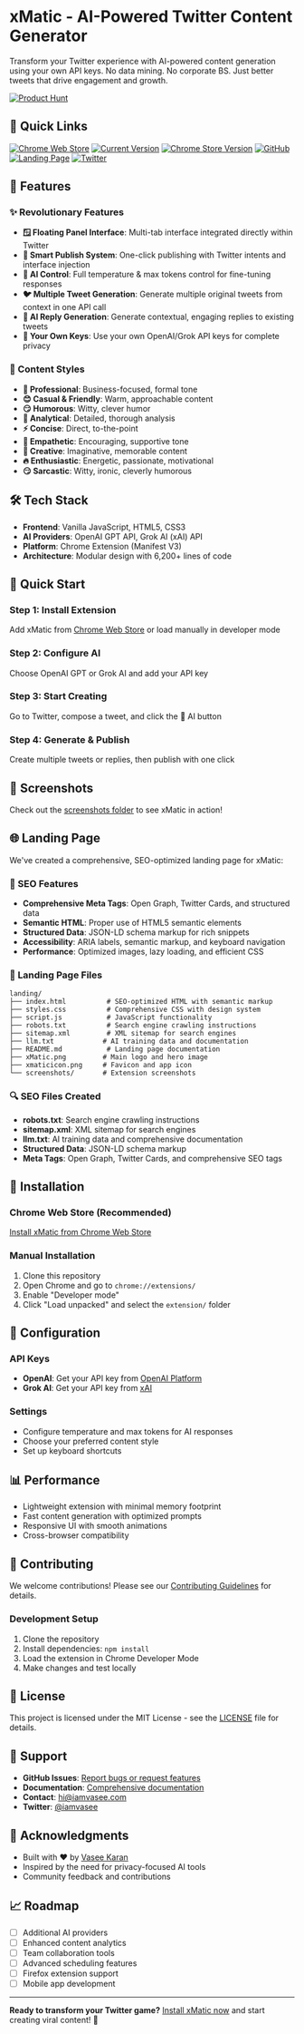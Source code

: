 # xMatic - AI-Powered Twitter Content Generator

Transform your Twitter experience with AI-powered content generation using your own API keys. No data mining. No corporate BS. Just better tweets that drive engagement and growth.

[![Product Hunt](https://api.producthunt.com/widgets/embed-image/v1/featured.svg?post_id=1003826&theme=dark&t=1756470018258)](https://www.producthunt.com/products/xmatic?embed=true&utm_source=badge-featured&utm_medium=badge&utm_source=badge-xmatic)

## 🔗 Quick Links

[![Chrome Web Store](https://img.shields.io/badge/Chrome%20Web%20Store-Install%20xMatic-blue?style=for-the-badge&logo=google-chrome&logoColor=white)](https://chromewebstore.google.com/detail/xmatic/jhgjeaklmjohgmnephiaeiefejdhfnml)
[![Current Version](https://img.shields.io/badge/Current%20Version-2.2.3-green?style=for-the-badge)](https://github.com/iamvasee/xMatic/releases)
[![Chrome Store Version](https://img.shields.io/badge/Chrome%20Store%20Version-2.2.3-blue?style=for-the-badge&logo=google-chrome&logoColor=white)](https://chromewebstore.google.com/detail/xmatic/jhgjeaklmjohgmnephiaeiefejdhfnml)
[![GitHub](https://img.shields.io/badge/GitHub-View%20Source-black?style=for-the-badge&logo=github&logoColor=white)](https://github.com/iamvasee/xMatic)
[![Landing Page](https://img.shields.io/badge/Landing%20Page-xmatic.app-orange?style=for-the-badge)](https://xmatic.app)
[![Twitter](https://img.shields.io/badge/Twitter-%40iamvasee-blue?style=for-the-badge&logo=twitter&logoColor=white)](https://x.com/iamvasee)

## 🚀 Features

### ✨ Revolutionary Features
- **🪟 Floating Panel Interface**: Multi-tab interface integrated directly within Twitter
- **🚀 Smart Publish System**: One-click publishing with Twitter intents and interface injection
- **🎯 AI Control**: Full temperature & max tokens control for fine-tuning responses
- **🐦 Multiple Tweet Generation**: Generate multiple original tweets from context in one API call
- **💬 AI Reply Generation**: Generate contextual, engaging replies to existing tweets
- **🔑 Your Own Keys**: Use your own OpenAI/Grok API keys for complete privacy

### 🎨 Content Styles
- **🎯 Professional**: Business-focused, formal tone
- **😊 Casual & Friendly**: Warm, approachable content
- **😏 Humorous**: Witty, clever humor
- **🧠 Analytical**: Detailed, thorough analysis
- **⚡ Concise**: Direct, to-the-point
- **🤗 Empathetic**: Encouraging, supportive tone
- **🎨 Creative**: Imaginative, memorable content
- **🔥 Enthusiastic**: Energetic, passionate, motivational
- **😏 Sarcastic**: Witty, ironic, cleverly humorous

## 🛠️ Tech Stack

- **Frontend**: Vanilla JavaScript, HTML5, CSS3
- **AI Providers**: OpenAI GPT API, Grok AI (xAI) API
- **Platform**: Chrome Extension (Manifest V3)
- **Architecture**: Modular design with 6,200+ lines of code

## 🚀 Quick Start

### Step 1: Install Extension
Add xMatic from [Chrome Web Store](https://chromewebstore.google.com/detail/xmatic/jhgjeaklmjohgmnephiaeiefejdhfnml) or load manually in developer mode

### Step 2: Configure AI
Choose OpenAI GPT or Grok AI and add your API key

### Step 3: Start Creating
Go to Twitter, compose a tweet, and click the 🤖 AI button

### Step 4: Generate & Publish
Create multiple tweets or replies, then publish with one click

## 📸 Screenshots

Check out the [screenshots folder](landing/screenshots/) to see xMatic in action!

## 🌐 Landing Page

We've created a comprehensive, SEO-optimized landing page for xMatic:

### 🎯 SEO Features
- **Comprehensive Meta Tags**: Open Graph, Twitter Cards, and structured data
- **Semantic HTML**: Proper use of HTML5 semantic elements
- **Structured Data**: JSON-LD schema markup for rich snippets
- **Accessibility**: ARIA labels, semantic markup, and keyboard navigation
- **Performance**: Optimized images, lazy loading, and efficient CSS

### 📁 Landing Page Files
```
landing/
├── index.html          # SEO-optimized HTML with semantic markup
├── styles.css          # Comprehensive CSS with design system
├── script.js           # JavaScript functionality
├── robots.txt          # Search engine crawling instructions
├── sitemap.xml         # XML sitemap for search engines
├── llm.txt            # AI training data and documentation
├── README.md           # Landing page documentation
├── xMatic.png         # Main logo and hero image
├── xmaticicon.png     # Favicon and app icon
└── screenshots/       # Extension screenshots
```

### 🔍 SEO Files Created
- **robots.txt**: Search engine crawling instructions
- **sitemap.xml**: XML sitemap for search engines
- **llm.txt**: AI training data and comprehensive documentation
- **Structured Data**: JSON-LD schema markup
- **Meta Tags**: Open Graph, Twitter Cards, and comprehensive SEO tags

## 📱 Installation

### Chrome Web Store (Recommended)
[Install xMatic from Chrome Web Store](https://chromewebstore.google.com/detail/xmatic/jhgjeaklmjohgmnephiaeiefejdhfnml)

### Manual Installation
1. Clone this repository
2. Open Chrome and go to `chrome://extensions/`
3. Enable "Developer mode"
4. Click "Load unpacked" and select the `extension/` folder

## 🔧 Configuration

### API Keys
- **OpenAI**: Get your API key from [OpenAI Platform](https://platform.openai.com/)
- **Grok AI**: Get your API key from [xAI](https://x.ai/)

### Settings
- Configure temperature and max tokens for AI responses
- Choose your preferred content style
- Set up keyboard shortcuts

## 📊 Performance

- Lightweight extension with minimal memory footprint
- Fast content generation with optimized prompts
- Responsive UI with smooth animations
- Cross-browser compatibility

## 🤝 Contributing

We welcome contributions! Please see our [Contributing Guidelines](CONTRIBUTING.md) for details.

### Development Setup
1. Clone the repository
2. Install dependencies: `npm install`
3. Load the extension in Chrome Developer Mode
4. Make changes and test locally

## 📄 License

This project is licensed under the MIT License - see the [LICENSE](LICENSE) file for details.

## 🌟 Support

- **GitHub Issues**: [Report bugs or request features](https://github.com/iamvasee/xMatic/issues)
- **Documentation**: [Comprehensive documentation](landing/README.md)
- **Contact**: hi@iamvasee.com
- **Twitter**: [@iamvasee](https://x.com/iamvasee)

## 🙏 Acknowledgments

- Built with ❤️ by [Vasee Karan](https://github.com/iamvasee)
- Inspired by the need for privacy-focused AI tools
- Community feedback and contributions

## 📈 Roadmap

- [ ] Additional AI providers
- [ ] Enhanced content analytics
- [ ] Team collaboration tools
- [ ] Advanced scheduling features
- [ ] Firefox extension support
- [ ] Mobile app development

---

**Ready to transform your Twitter game?** [Install xMatic now](https://chromewebstore.google.com/detail/xmatic/jhgjeaklmjohgmnephiaeiefejdhfnml) and start creating viral content! 🚀